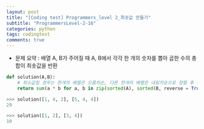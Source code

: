 ```yaml
---
layout: post
title: "[Coding test] Programmers_level 2_최솟값 만들기"
subtitle: "ProgrammersLevel-2-16"
categories: python
tags: codingtest
comments: true
---
```


* 문제 요약 : 배열 A, B가 주어질 때 A, B에서 각각 한 개의 숫자를 뽑아 곱한 수의 총 합이 최솟값을 반환

```python
def solution(A,B):
    # 최소값일 경우는 한개의 배열은 오름차순, 다른 한개의 배열은 내림차순으로 정렬 후 각각 곱한 수
    return sum(a * b for a, b in zip(sorted(A), sorted(B, reverse = True)))
```

```python
>>> solution([1, 4, 2], [5, 4, 4])
29

>>> solution([1, 2], [3, 4])
10
```